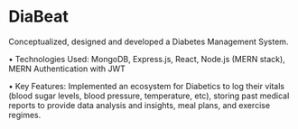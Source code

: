 # DiaBeat
Conceptualized, designed and developed a Diabetes Management System.
 
 • Technologies Used: 
 MongoDB, Express.js, React, Node.js (MERN stack),  MERN Authentication with JWT
 
 • Key Features: 
 Implemented an ecosystem for Diabetics to log their vitals (blood sugar levels, blood pressure, temperature, etc), storing past medical reports to provide data analysis and insights, meal plans, and exercise regimes.
